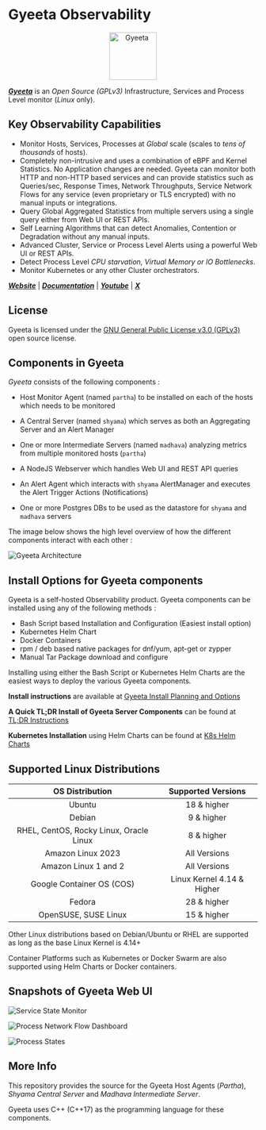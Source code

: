 # Gyeeta Observability

<p align="center"><a href="https://gyeeta.io"><img src="https://gyeeta.io/img/gyeeta.png" alt="Gyeeta" width="96" /></a></p>


[***Gyeeta***](https://gyeeta.io) is an *Open Source (GPLv3)* Infrastructure, Services and Process Level monitor (*Linux* only).  


## Key Observability Capabilities

- Monitor Hosts, Services, Processes at *Global* scale (scales to *tens of thousands* of hosts).
- Completely non-intrusive and uses a combination of eBPF and Kernel Statistics. No Application changes are needed. Gyeeta can monitor 
  both HTTP and non-HTTP based services and can provide statistics such as Queries/sec, Response Times, Network Throughputs, Service Network 
  Flows for any service (even proprietary or TLS encrypted) with no manual inputs or integrations.
- Query Global Aggregated Statistics from multiple servers using a single query either from Web UI or REST APIs.
- Self Learning Algorithms that can detect Anomalies, Contention or Degradation without any manual inputs. 
- Advanced Cluster, Service or Process Level Alerts using a powerful Web UI or REST APIs.
- Detect Process Level *CPU starvation, Virtual Memory or IO Bottlenecks*. 
- Monitor Kubernetes or any other Cluster orchestrators.

[***Website***](https://gyeeta.io) | [***Documentation***](https://gyeeta.io/docs) | [***Youtube***](https://youtube.com/@gyeeta) | [***X***](https://x.com/GyeetaIO)

## License

Gyeeta is licensed under the [GNU General Public License v3.0 (GPLv3)](./LICENSE) open source license.

## Components in Gyeeta

*Gyeeta* consists of the following components :

- Host Monitor Agent (named `partha`) to be installed on each of the hosts which needs to be monitored

- A Central Server (named `shyama`) which serves as both an Aggregating Server and an Alert Manager

- One or more Intermediate Servers (named `madhava`) analyzing metrics from multiple monitored hosts (`partha`)

- A NodeJS Webserver which handles Web UI and REST API queries

- An Alert Agent which interacts with `shyama` AlertManager and executes the Alert Trigger Actions (Notifications)

- One or more Postgres DBs to be used as the datastore for `shyama` and `madhava` servers

The image below shows the high level overview of how the different components interact with each other :

![Gyeeta Architecture](https://gyeeta.io/img/gyeeta_arch.jpg)

## Install Options for Gyeeta components

Gyeeta is a self-hosted Observability product. Gyeeta components can be installed using any of the following methods :

- Bash Script based Installation and Configuration (Easiest install option)
- Kubernetes Helm Chart
- Docker Containers
- rpm / deb based native packages for dnf/yum, apt-get or zypper
- Manual Tar Package download and configure

Installing using either the Bash Script or Kubernetes Helm Charts are the easiest ways to deploy the various Gyeeta
components.

**Install instructions** are available at [Gyeeta Install Planning and Options](https://gyeeta.io/docs/installation/install_options)

**A Quick TL;DR Install of Gyeeta Server Components** can be found at [TL;DR Instructions](https://gyeeta.io/docs/installation/install_options#tldr-quick-single-command-install)

**Kubernetes Installation** using Helm Charts can be found at [K8s Helm Charts](https://gyeeta.io/docs/installation/k8s_helm)

## Supported Linux Distributions

| OS Distribution | Supported Versions |
| :-------------: | :-------------: |
| Ubuntu | 18 & higher |
| Debian | 9 & higher |
| RHEL, CentOS, Rocky Linux, Oracle Linux | 8 & higher |
| Amazon Linux 2023 | All Versions |
| Amazon Linux 1 and 2 | All Versions |
| Google Container OS (COS) | Linux Kernel 4.14 & Higher |
| Fedora | 28 & higher |
| OpenSUSE, SUSE Linux | 15 & higher |

Other Linux distributions based on Debian/Ubuntu or RHEL are supported as long as the base Linux Kernel is 4.14+

Container Platforms such as Kubernetes or Docker Swarm are also supported using Helm Charts or Docker containers.

## Snapshots of Gyeeta Web UI

![Service State Monitor](https://gyeeta.io/img/servicemon.png)

![Process Network Flow Dashboard](https://gyeeta.io/img/procflow.png)

![Process States](https://gyeeta.io/img/procstate1.png)

## More Info 

This repository provides the source for the Gyeeta Host Agents (*Partha*), *Shyama Central Server* and *Madhava Intermediate Server*.

Gyeeta uses C++ (C++17) as the programming language for these components. 

